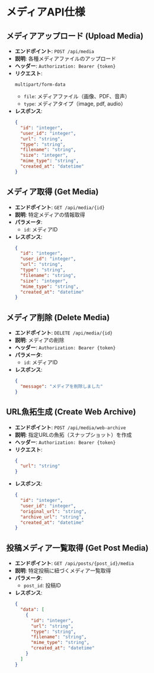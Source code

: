 # メディアAPI仕様

## メディアアップロード (Upload Media)

- **エンドポイント**: `POST /api/media`
- **説明**: 各種メディアファイルのアップロード
- **ヘッダー**: `Authorization: Bearer {token}`
- **リクエスト**:
  ```
  multipart/form-data
  ```
  - `file`: メディアファイル（画像、PDF、音声）
  - `type`: メディアタイプ（image, pdf, audio）
- **レスポンス**:
  ```json
  {
    "id": "integer",
    "user_id": "integer",
    "url": "string",
    "type": "string",
    "filename": "string",
    "size": "integer",
    "mime_type": "string",
    "created_at": "datetime"
  }
  ```

## メディア取得 (Get Media)

- **エンドポイント**: `GET /api/media/{id}`
- **説明**: 特定メディアの情報取得
- **パラメータ**:
  - `id`: メディアID
- **レスポンス**:
  ```json
  {
    "id": "integer",
    "user_id": "integer",
    "url": "string",
    "type": "string",
    "filename": "string",
    "size": "integer",
    "mime_type": "string",
    "created_at": "datetime"
  }
  ```

## メディア削除 (Delete Media)

- **エンドポイント**: `DELETE /api/media/{id}`
- **説明**: メディアの削除
- **ヘッダー**: `Authorization: Bearer {token}`
- **パラメータ**:
  - `id`: メディアID
- **レスポンス**:
  ```json
  {
    "message": "メディアを削除しました"
  }
  ```

## URL魚拓生成 (Create Web Archive)

- **エンドポイント**: `POST /api/media/web-archive`
- **説明**: 指定URLの魚拓（スナップショット）を作成
- **ヘッダー**: `Authorization: Bearer {token}`
- **リクエスト**:
  ```json
  {
    "url": "string"
  }
  ```
- **レスポンス**:
  ```json
  {
    "id": "integer",
    "user_id": "integer",
    "original_url": "string",
    "archive_url": "string",
    "created_at": "datetime"
  }
  ```

## 投稿メディア一覧取得 (Get Post Media)

- **エンドポイント**: `GET /api/posts/{post_id}/media`
- **説明**: 特定投稿に紐づくメディア一覧取得
- **パラメータ**:
  - `post_id`: 投稿ID
- **レスポンス**:
  ```json
  {
    "data": [
      {
        "id": "integer",
        "url": "string",
        "type": "string",
        "filename": "string",
        "mime_type": "string",
        "created_at": "datetime"
      }
    ]
  }
  ```

